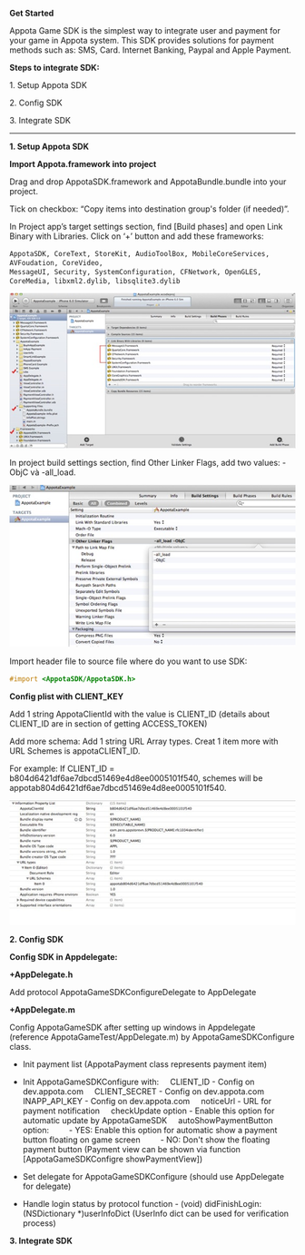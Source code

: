 **Get Started**

Appota Game SDK is the simplest way to integrate user and payment for
your game in Appota system. This SDK provides solutions for payment
methods such as: SMS, Card. Internet Banking, Paypal and Apple Payment.

**Steps to integrate SDK:**

​1. Setup Appota SDK

​2. Config SDK

​3. Integrate SDK

-------------------------------

**1. Setup Appota SDK**

**Import Appota.framework into project**

Drag and drop AppotaSDK.framework and AppotaBundle.bundle into your project.

Tick on checkbox: “Copy items into destination group's folder (if needed)”.

In Project app’s target settings section, find [Build phases] and open
Link Binary with Libraries. Click on ‘+’ button and add these frameworks:

```
AppotaSDK, CoreText, StoreKit, AudioToolBox, MobileCoreServices, AVFoudation, CoreVideo,
MessageUI, Security, SystemConfiguration, CFNetwork, OpenGLES, CoreMedia, libxml2.dylib, libsqlite3.dylib
```

![](docs/vn/step1.jpg)

In project build settings section, find Other Linker Flags, add two
values: -ObjC và -all\_load.

![](docs/vn/step2.jpg)

Import header file to source file where do you want to use SDK:

``` objective-c
#import <AppotaSDK/AppotaSDK.h>
```

**Config plist with CLIENT_KEY**

Add 1 string AppotaClientId with the value is CLIENT_ID (details about CLIENT_ID are in section of getting ACCESS_TOKEN)

Add more schema: Add 1 string URL Array types. Creat 1 item more with URL Schemes is appotaCLIENT_ID.

For example: If CLIENT_ID = b804d6421df6ae7dbcd51469e4d8ee0005101f540,
schemes will be appotab804d6421df6ae7dbcd51469e4d8ee0005101f540.

![](docs/vn/step3.jpg)

**2. Config SDK**

**Config SDK in Appdelegate:**

**+AppDelegate.h**

Add protocol AppotaGameSDKConfigureDelegate to AppDelegate

**+AppDelegate.m**

Config AppotaGameSDK after setting up windows in Appdelegate (reference
AppotaGameTest/AppDelegate.m) by AppotaGameSDKConfigure class.

- Init payment list (AppotaPayment class represents payment item)

- Init AppotaGameSDKConfigure with:
    CLIENT_ID - Config on dev.appota.com
    CLIENT_SECRET - Config on dev.appota.com
    INAPP_API_KEY - Config on dev.appota.com 
    noticeUrl - URL for payment notification 
    checkUpdate option - Enable this option for automatic update by AppotaGameSDK
    autoShowPaymentButton option:
        - YES: Enable this option for automatic show a payment button
floating on game screen
        - NO: Don't show the floating payment button (Payment view can
be shown via function [AppotaGameSDKConfigre showPaymentView])

 - Set delegate for AppotaGameSDKConfigure (should use AppDelegate for
delegate)
 - Handle login status by protocol function - (void)
didFinishLogin:(NSDictionary *)userInfoDict (UserInfo dict can be used
for verification process)

**3. Integrate SDK**

